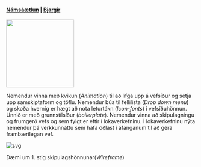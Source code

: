 #### [Námsáætlun](https://github.com/vefhonnun/21H/wiki) | [Bjargir](https://github.com/vefhonnun/21V/wiki/Bjargir)

<img src="https://github.com/vefhonnun/21V/blob/main/S%C3%BDnid%C3%A6mi/img/21VHB-logo.jpg" width="180" height="180" />

Nemendur vinna með kvikun (_Animation_) til að lífga upp á vefsíður og setja upp samskiptaform og töflu. Nemendur búa til fellilista (_Drop down menu_) og skoða hvernig er hægt að nota leturtákn (_Icon-fonts_) í vefsíðuhönnun. Unnið er með grunnstílsíður (_boilerplate_). Nemendur vinna að skipulagningu og frumgerð vefs og sem fylgt er eftir í lokaverkefninu. Í lokaverkefninu nýta nemendur þá verkkunnáttu sem  hafa öðlast í áfanganum til að gera frambærilegan vef.

![svg](https://github.com/vefhonnun/21H/tree/main/S%C3%BDnid%C3%A6mi/img/Wireframe.svg)

Dæmi um 1. stig skipulagshönnunar(_Wireframe_)